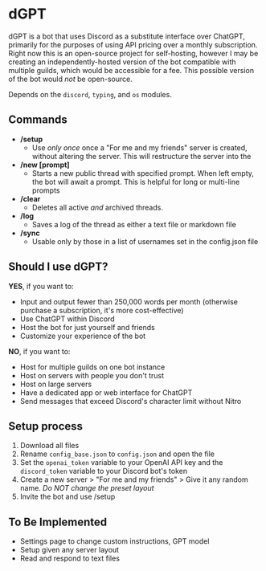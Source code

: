# dGPT
dGPT is a bot that uses Discord as a substitute interface over ChatGPT, primarily for the purposes of using API pricing over a monthly subscription. Right now this is an open-source project for self-hosting, however I may be creating an independently-hosted version of the bot compatible with multiple guilds, which would be accessible for a fee. This possible version of the bot would *not* be open-source.

Depends on the `discord`, `typing`, and `os` modules.

## Commands
- **/setup**
    - Use *only once* once a "For me and my friends" server is created, without altering the server. This will restructure the server into the 
- **/new [prompt]**
    - Starts a new public thread with specified prompt. When left empty, the bot will await a prompt. This is helpful for long or multi-line prompts
- **/clear**
    - Deletes all active *and* archived threads.
- **/log**
    - Saves a log of the thread as either a text file or markdown file
- **/sync**
    - Usable only by those in a list of usernames set in the config.json file


## Should I use dGPT?
**YES**, if you want to:
- Input and output fewer than 250,000 words per month (otherwise purchase a subscription, it's more cost-effective)
- Use ChatGPT within Discord
- Host the bot for just yourself and friends
- Customize your experience of the bot

**NO**, if you want to:
- Host for multiple guilds on one bot instance
- Host on servers with people you don't trust
- Host on large servers
- Have a dedicated app or web interface for ChatGPT
- Send messages that exceed Discord's character limit without Nitro

## Setup process
1. Download all files
2. Rename `config_base.json` to `config.json` and open the file
3. Set the `openai_token` variable to your OpenAI API key and the `discord_token` variable to your Discord bot's token
4. Create a new server > "For me and my friends" > Give it any random name. *Do NOT change the preset layout*
5. Invite the bot and use /setup


## To Be Implemented
- Settings page to change custom instructions, GPT model
- Setup given any server layout
- Read and respond to text files